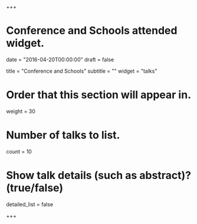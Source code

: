 +++
# Conference and Schools attended widget.

date = "2016-04-20T00:00:00"
draft = false

title = "Conference and Schools"
subtitle = ""
widget = "talks"

# Order that this section will appear in.
weight = 30

# Number of talks to list.
count = 10

# Show talk details (such as abstract)? (true/false)
detailed_list = false

+++

